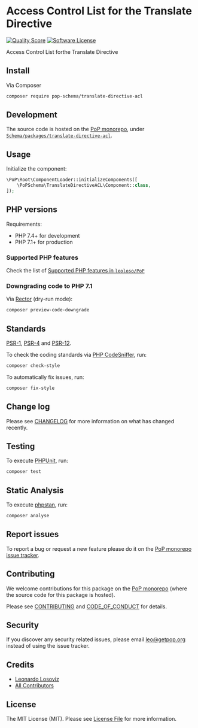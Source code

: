 # Access Control List for the Translate Directive

<!-- [![Build Status][ico-travis]][link-travis] -->
[![Quality Score][ico-code-quality]][link-code-quality]
[![Software License][ico-license]](LICENSE.md)

<!--
[![Latest Version on Packagist][ico-version]][link-packagist]
[![Coverage Status][ico-scrutinizer]][link-scrutinizer]
[![Total Downloads][ico-downloads]][link-downloads]
-->

Access Control List forthe  Translate Directive

## Install

Via Composer

``` bash
composer require pop-schema/translate-directive-acl
```

## Development

The source code is hosted on the [PoP monorepo](https://github.com/leoloso/PoP), under [`Schema/packages/translate-directive-acl`](https://github.com/leoloso/PoP/tree/master/layers/Schema/packages/translate-directive-acl).

## Usage

Initialize the component:

``` php
\PoP\Root\ComponentLoader::initializeComponents([
    \PoPSchema\TranslateDirectiveACL\Component::class,
]);
```

## PHP versions

Requirements:

- PHP 7.4+ for development
- PHP 7.1+ for production

### Supported PHP features

Check the list of [Supported PHP features in `leoloso/PoP`](https://github.com/leoloso/PoP/#supported-php-features)

### Downgrading code to PHP 7.1

Via [Rector](https://github.com/rectorphp/rector) (dry-run mode):

```bash
composer preview-code-downgrade
```

## Standards

[PSR-1](https://www.php-fig.org/psr/psr-1), [PSR-4](https://www.php-fig.org/psr/psr-4) and [PSR-12](https://www.php-fig.org/psr/psr-12).

To check the coding standards via [PHP CodeSniffer](https://github.com/squizlabs/PHP_CodeSniffer), run:

``` bash
composer check-style
```

To automatically fix issues, run:

``` bash
composer fix-style
```

## Change log

Please see [CHANGELOG](CHANGELOG.md) for more information on what has changed recently.

## Testing

To execute [PHPUnit](https://phpunit.de/), run:

``` bash
composer test
```

## Static Analysis

To execute [phpstan](https://github.com/phpstan/phpstan), run:

``` bash
composer analyse
```

## Report issues

To report a bug or request a new feature please do it on the [PoP monorepo issue tracker](https://github.com/leoloso/PoP/issues).

## Contributing

We welcome contributions for this package on the [PoP monorepo](https://github.com/leoloso/PoP) (where the source code for this package is hosted).

Please see [CONTRIBUTING](CONTRIBUTING.md) and [CODE_OF_CONDUCT](CODE_OF_CONDUCT.md) for details.

## Security

If you discover any security related issues, please email leo@getpop.org instead of using the issue tracker.

## Credits

- [Leonardo Losoviz][link-author]
- [All Contributors][link-contributors]

## License

The MIT License (MIT). Please see [License File](LICENSE.md) for more information.

[ico-version]: https://img.shields.io/packagist/v/pop-schema/translate-directive-acl.svg?style=flat-square
[ico-license]: https://img.shields.io/badge/license-MIT-brightgreen.svg?style=flat-square
[ico-travis]: https://img.shields.io/travis/pop-schema/translate-directive-acl/master.svg?style=flat-square
[ico-scrutinizer]: https://img.shields.io/scrutinizer/coverage/g/pop-schema/translate-directive-acl.svg?style=flat-square
[ico-code-quality]: https://img.shields.io/scrutinizer/g/pop-schema/translate-directive-acl.svg?style=flat-square
[ico-downloads]: https://img.shields.io/packagist/dt/pop-schema/translate-directive-acl.svg?style=flat-square

[link-packagist]: https://packagist.org/packages/pop-schema/translate-directive-acl
[link-travis]: https://travis-ci.org/pop-schema/translate-directive-acl
[link-scrutinizer]: https://scrutinizer-ci.com/g/pop-schema/translate-directive-acl/code-structure
[link-code-quality]: https://scrutinizer-ci.com/g/pop-schema/translate-directive-acl
[link-downloads]: https://packagist.org/packages/pop-schema/translate-directive-acl
[link-author]: https://github.com/leoloso
[link-contributors]: ../../../../../../contributors
